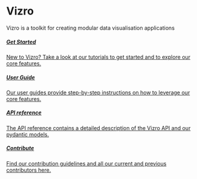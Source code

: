 # Vizro

Vizro is a toolkit for creating modular data visualisation applications

<div class="card-section-wrapper" style="display: block;">
<div class="responsive-grid">
<a class="card-wrapper" href="pages/tutorials/first_dashboard/">
  <div class="card">
    <div class="card-content">
      <h5>Get Started</h5>
      <p>
        New to Vizro? Take a look at our tutorials to get started and to explore our core features.
      </p>
    </div>
  </div>
</a>

<a class="card-wrapper" href="pages/user_guides/install/">
  <div class="card">
    <div class="card-content">
      <h5>User Guide</h5>
      <p>
        Our user guides provide step-by-step instructions on how to leverage our core features.
      </p>
    </div>
  </div>
</a>

<a class="card-wrapper" href="pages/API_reference/vizro/">
  <div class="card">
    <div class="card-content">
      <h5>API reference</h5>
      <p>
        The API reference contains a detailed description of the Vizro API and our pydantic models.
      </p>
    </div>
  </div>
</a>

<a class="card-wrapper" href="pages/development/contributing/">
  <div class="card">
    <div class="card-content">
      <h5>Contribute</h5>
      <p>
        Find our contribution guidelines and all our current and previous contributors here.
      </p>
    </div>
  </div>
</a>

</div>
</div>
